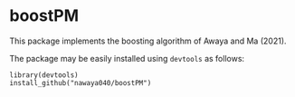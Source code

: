 # boostPM

This package implements the boosting algorithm of Awaya and Ma (2021).

The package may be easily installed using `devtools` as follows:

```
library(devtools)
install_github("nawaya040/boostPM")
```
